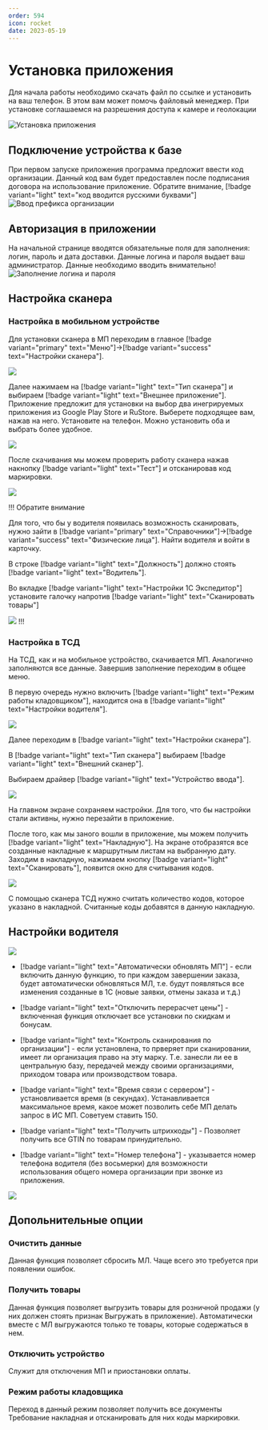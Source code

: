 ```yaml
---
order: 594
icon: rocket
date: 2023-05-19 
---
```


# Установка приложения  
Для начала работы необходимо скачать файл по ссылке и установить на ваш телефон. В этом вам может помочь файловый менеджер. При установке соглашаемся на разрешения доступа к камере и геолокации

![Установка приложения](/static/Установка.gif)
 
## Подключение устройства к базе

При первом запуске приложения программа предложит ввести код организации.  Данный код вам будет предоставлен после подписания договора на использование приложение. Обратите внимание, [!badge variant="light" text="код вводится русскими буквами"] 
![Ввод префикса организации](/static/ОРГ.gif)

## Авторизация в приложении

На начальной странице вводятся обязательные поля для заполнения: логин, пароль и дата доставки. Данные логина и пароля выдает ваш администратор. Данные необходимо вводить внимательно!
![Заполнение логина и пароля](/static/Данные.gif)

## Настройка сканера

### Настройка в мобильном устройстве

Для установки сканера в МП переходим в главное [!badge variant="primary" text="Меню"]->[!badge variant="success" text="Настройки сканера"].

![](/images/администратор/п.jpg)

Далее нажимаем на [!badge variant="light" text="Тип сканера"] и выбираем [!badge variant="light" text="Внешнее приложение"].
Приложение предложит для установки на выбор два инегрируемых приложения из Google Play Store и RuStore. Выберете подходящее вам, нажав на него. Установите на телефон. Можно установить оба и выбрать более удобное.

![](/images/администратор/п1.jpg)

После скачивания мы можем проверить работу сканера нажав накнопку [!badge variant="light" text="Тест"] и отсканировав код маркировки.

![](/images/администратор/п.gif)

!!! Обратите внимание

Для того, что бы у водителя появилась возможность сканировать, нужно зайти в [!badge variant="primary" text="Справочники"]->[!badge variant="success" text="Физические лица"]. Найти водителя и войти в карточку.

В строке [!badge variant="light" text="Должность"] должно стоять [!badge variant="light" text="Водитель"].

Во вкладке [!badge variant="light" text="Настройки 1С Экспедитор"] установите галочку напротив [!badge variant="light" text="Сканировать товары"]

![](/images/администратор/п1.gif)
!!!

### Настройка в ТСД

На ТСД, как и на мобильное устройство, скачивается МП. Аналогично заполняются все данные. Завершив заполнение переходим в общее меню.

В первую очередь нужно включить [!badge variant="light" text="Режим работы кладовщиком"], находится она в [!badge variant="light" text="Настройки водителя"]. 

![](\images\экпедитор\мп.jpg)

Далее переходим в [!badge variant="light" text="Настройки сканера"]. 

В [!badge variant="light" text="Тип сканера"] выбираем [!badge variant="light" text="Внешний сканер"].

Выбираем драйвер [!badge variant="light" text="Устройство ввода"].

![](/images/администратор/п4.jpg)

На главном экране сохраняем настройки. Для того, что бы настройки стали активны, нужно перезайти в приложение.

После того, как мы заного вошли в приложение, мы можем получить [!badge variant="light" text="Накладную"]. На экране отобразятся все созданные накладные к маршрутным листам на выбранную дату. Заходим в накладную, нажимаем кнопку [!badge variant="light" text="Сканировать"], появится окно для считывания кодов.

![](/images/администратор/п7.jpg)

С помощью сканера ТСД нужно считать количество кодов, которое указано в накладной. Считанные коды добавятся в данную накладную. 

## Настройки водителя

![](\images\экпедитор\мп.jpg)

- [!badge variant="light" text="Автоматически обновлять МП"] - если включить данную функцию, то при каждом завершении заказа, будет автоматически обновляться МЛ, т.е. будут появляться все изменения созданные в 1С (новые заявки, отмены заказа и т.д.)
  
- [!badge variant="light" text="Отключить перерасчет цены"] - включенная функция отключает все установки по скидкам и бонусам.

- [!badge variant="light" text="Контроль сканирования по организации"] - если установлена, то прверяет при сканировании, имеет ли организация право на эту марку. Т.е. занесли ли ее в центральную базу, передачей между своими организациями, приходом товара или производством товара.

- [!badge variant="light" text="Время связи с сервером"] - установливается время (в секундах). Устанавливается максимальное время, какое может позволить себе МП делать запрос в ИС МП. Советуем ставить 150.

-  [!badge variant="light" text="Получить штрихкоды"] - Позволяет получить все GTIN по товарам принудительно.

- [!badge variant="light" text="Номер телефона"] - указывается номер телефона водителя (без восьмерки) для возможности использования общего номера организации при звонке из приложения.

![](\images\экпедитор\мп1.gif)

## Допольнительные опции

### Очистить данные

Данная функция позволяет сбросить МЛ. Чаще всего это требуется при появлении ошибок.

### Получить товары

Данная функция позволяет выгрузить товары для розничной продажи (у них должен стоять признак Выгружать в приложение). Автоматически вместе с МЛ выгружаются только те товары, которые содержаться в нем. 

### Отключить устройство

Служит для отключения МП и приостановки оплаты.

### Режим работы кладовщика

Переход в данный режим позволяет получить все документы Требование накладная и отсканировать для них коды маркировки.









